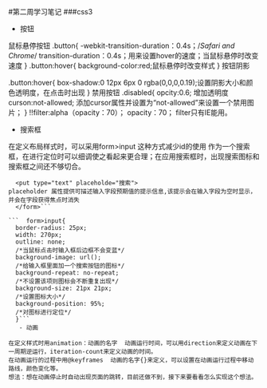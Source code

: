 #第二周学习笔记
###css3
- 按钮

鼠标悬停按钮
.button{
    -webkit-transition-duration：0.4s；/*Safari and Chrome*/
     transition-duration：0.4s；用来设置hover的速度；当鼠标悬停时改变速度
}
.button:hover{
    background-color:red;鼠标悬停时改变样式
}
按钮阴影

.button:hover{
      box-shadow:0 12px 6px  0
                           rgba(0,0,0,0.19);设置阴影大小和颜色透明度，在点击时出现
}
禁用按钮
.disabled{
   opcity:0.6; 增加透明度
   curson:not-allowed;
添加cursor属性并设置为“not-allowed”来设置一个禁用图片；
}
!!filter:alpha（opacity：70）；
  opacity：70；
filter只有IE能用。

   - 搜索框

在定义布局样式时，可以采用form>input 这种方式减少id的使用
作为一个搜索框，在进行定位时可以细调使之看起来更合理；在应用搜索框时，出现搜索图标和搜索框之间还不够切合。
```<form>  html内容
  <put type="text" placeholde="搜索">
placeholder 属性提供可描述输入字段预期值的提示信息,该提示会在输入字段为空时显示，并会在字段获得焦点时消失
  </form>```

```  form>input{
  border-radius: 25px;
  width: 270px;
  outline: none;
  /*当鼠标点击时输入框后边框不会变蓝*/
  background-image: url();
  /*给输入框里面加一个搜索按钮的图标*/
  background-repeat: no-repeat;
  /*不设置该项则图标会不断重复出现*/
  background-size: 21px 21px;
  /*设置图标大小*/
  background-position: 95%;
  /*对图标进行定位*/
  }```
   - 动画

在定义样式时用animation：动画的名字  动画运行时间，可以用direction来定义动画在下一周期逆运行，iteration-count来定义动画的时间。
在动画运行的过程中用@keyframes  动画的名字{}来定义，可以设置在动画运行过程中移动路线，颜色变化等。
想法：想在动画停止时自动出现页面的跳转，目前还做不到，接下来要看看怎么实现这个想法。